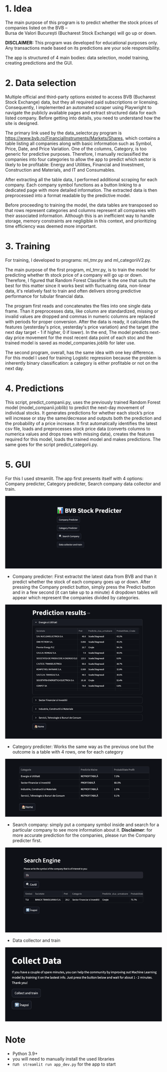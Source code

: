# 1. Idea

The main purpose of this program is to predict whether the stock prices of companies listed on the BVB –  
Bursa de Valori București (Bucharest Stock Exchange) will go up or down.

**DISCLAIMER:** This program was developed for educational purposes only. Any transactions made based on its predictions
are your sole responsibility.

The app is structured of 4 main bodies: data selection, model training, creating predictions and the GUI.

# 2. Data selection

Multiple official and third-party options existed to access BVB (Bucharest Stock Exchange) data, but they all required 
paid subscriptions or licensing. Consequently, I implemented an automated scraper using Playwright to navigate the 
publicly available pages and extract structured data for each listed company. Before getting into details, you need to 
understand how the site is designed. 

The primary link used by the data_selector.py program is https://www.bvb.ro/FinancialInstruments/Markets/Shares, 
which contains a table listing all companies along with basic information such as Symbol, Price, Date, and Price 
Variation. One of the columns, Category, is too generic for predictive purposes. Therefore, I manually reclassified the 
companies into four categories to allow the app to predict which sector is likely to be profitable: Energy and 
Utilities, Financial and Investment, Construction and Materials, and IT and Consumables.

After extracting all the table data, I performed additional scraping for each company. Each company symbol functions as 
a button linking to a dedicated page with more detailed information. The extracted data is then preprocessed into a 
format readable by the predictive model.

Before proceeding to training the model, the data tables are transposed so that rows represent categories and columns represent
all companies with their associated information. Although this is an inefficient way to handle storage, memory 
constraints are negligible in this context, and prioritizing time efficiency was deemed more important.

# 3. Training 

For training, I developed to programs: ml_tmr.py and ml_categoriiV2.py. 

The main purpose of the first program, ml_tmr.py, is to train the model for predicting whether th stock price of a 
company will go up or down. Therefore, I figured that Random Forest Classifier is the one that suits the best for this 
matter since it works best with fluctuating data, non-linear data, it's relatively fast to train and often delivers 
strong predictive performance for tubular financial data. 

The program first reads and concatenates the files into one single data frame. Than it preprocesses data, like column 
are standardized, missing or invalid values are dropped and commas in numeric columns are replaced with periods for 
proper conversion. After the data is ready, it calculates the features (yesterday's price, yesterday's price variation)
and the target (the next day target - 1 if higher, 0 if lower). In the end, The model predicts next-day price movement 
for the most recent data point of each stoc and the trained model is saved as model_companies.joblib for later use.

The second program, overall, has the same idea with one key difference. For this model I used for training Logistic 
regression because the problem is inherently binary classification: a category is either profitable or not on the next
day.

# 4. Predictions

This script, predict_companii.py, uses the previously trained Random Forest model (model_companii.joblib) to predict the
next-day movement of individual stocks. It generates predictions for whether each stock’s price will increase or stay 
the same/decrease and outputs both the prediction and the probability of a price increase. It first automatically
identifies the latest csv file, loads and preprocesses stock price data (converts columns to numerica values and drops 
rows with missing data), creates the features required for this model, loads the trained model and makes predictions. 
The same goes for the script predict_categorii.py.

# 5. GUI

For this I used streamlit. The app first presents itself with 4 options: Company predicter, Category predicter, Search 
company data collector and train.

![img.png](img.png)

- Company predicter: First extractst the latest data from BVB and than it predict whether the stock of each company goes
up or down. After pressing the Company predict button, simply press the Predict button and in a few second (it can take 
up to a minute) 4 dropdown tables will appear which represent the companies divided by categories.


![img_1.png](img_1.png)

- Category predicter: Works the same way as the previous one but the outcome is a table with 4 rows, one for each 
category 


![img_2.png](img_2.png)

- Search company: simply put a company symbol inside and search for a particular company to see more information about it.
**Disclaimer**: for more accurate prediction for the companies, please run the Company predicter first.


![img_3.png](img_3.png)

- Data collector and train

![img_4.png](img_4.png)

# Note

- Python 3.9+
- you will need to manually install the used libraries
- run ``` streamlit run app_dev.py``` for the app to start
